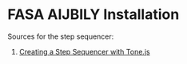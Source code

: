 # FASA AIJBILY Installation

Sources for the step sequencer:

1. [Creating a Step Sequencer with Tone.js](https://medium.com/geekculture/creating-a-step-sequencer-with-tone-js-32ea3002aaf5)

